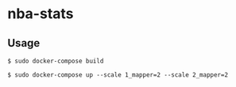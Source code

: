 # nba-stats

## Usage
```
$ sudo docker-compose build

$ sudo docker-compose up --scale 1_mapper=2 --scale 2_mapper=2
```